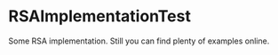 RSAImplementationTest
=====================

Some RSA implementation. Still you can find plenty of examples online.
